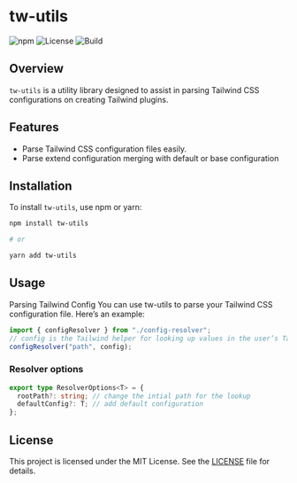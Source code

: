 # tw-utils

![npm](https://img.shields.io/npm/v/@rocketclimb/tw-utils)
![License](https://img.shields.io/github/license/rocketclimb/tw-utils)
![Build](https://github.com/rocketclimb/tw-utils/actions/workflows/push.yml/badge.svg)

## Overview

`tw-utils` is a utility library designed to assist in parsing Tailwind CSS configurations on creating Tailwind plugins.

## Features

- Parse Tailwind CSS configuration files easily.
- Parse extend configuration merging with default or base configuration

## Installation

To install `tw-utils`, use npm or yarn:

```sh
npm install tw-utils

# or

yarn add tw-utils
```

## Usage

Parsing Tailwind Config
You can use tw-utils to parse your Tailwind CSS configuration file. Here’s an example:

```typescript
import { configResolver } from "./config-resolver";
// config is the Tailwind helper for looking up values in the user’s Tailwind configuration as documented at https://tailwindcss.com/docs/plugins
configResolver("path", config);
```

### Resolver options

```typescript
export type ResolverOptions<T> = {
  rootPath?: string; // change the intial path for the lookup
  defaultConfig?: T; // add default configuration
};
```

## License

This project is licensed under the MIT License. See the [LICENSE](./LICENSE) file for details.
